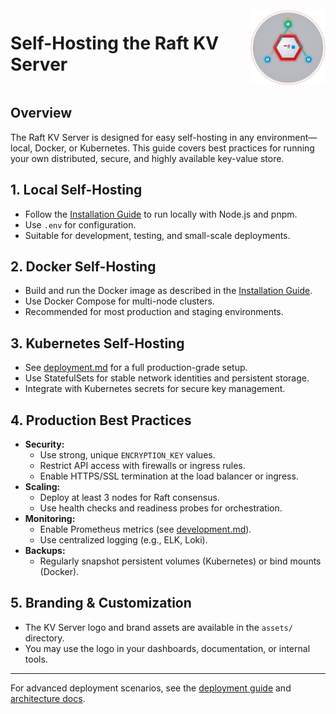 <div style="display: flex; justify-content: space-between; align-items: center;">
  <h1>Self-Hosting the Raft KV Server</h1>
  <img src="../../../assets/kv-server-logo.svg" alt="KV Server Logo" width="120" align="right" />
</div>

## Overview

The Raft KV Server is designed for easy self-hosting in any environment—local, Docker, or Kubernetes. This guide covers best practices for running your own distributed, secure, and highly available key-value store.

## 1. Local Self-Hosting

- Follow the [Installation Guide](./installation.md) to run locally with Node.js and pnpm.
- Use `.env` for configuration.
- Suitable for development, testing, and small-scale deployments.

## 2. Docker Self-Hosting

- Build and run the Docker image as described in the [Installation Guide](./installation.md).
- Use Docker Compose for multi-node clusters.
- Recommended for most production and staging environments.

## 3. Kubernetes Self-Hosting

- See [deployment.md](./deployment.md) for a full production-grade setup.
- Use StatefulSets for stable network identities and persistent storage.
- Integrate with Kubernetes secrets for secure key management.

## 4. Production Best Practices

- **Security:**
  - Use strong, unique `ENCRYPTION_KEY` values.
  - Restrict API access with firewalls or ingress rules.
  - Enable HTTPS/SSL termination at the load balancer or ingress.
- **Scaling:**
  - Deploy at least 3 nodes for Raft consensus.
  - Use health checks and readiness probes for orchestration.
- **Monitoring:**
  - Enable Prometheus metrics (see [development.md](./development.md)).
  - Use centralized logging (e.g., ELK, Loki).
- **Backups:**
  - Regularly snapshot persistent volumes (Kubernetes) or bind mounts (Docker).

## 5. Branding & Customization

- The KV Server logo and brand assets are available in the `assets/` directory.
- You may use the logo in your dashboards, documentation, or internal tools.

---

For advanced deployment scenarios, see the [deployment guide](./deployment.md) and [architecture docs](./architecture.md).
